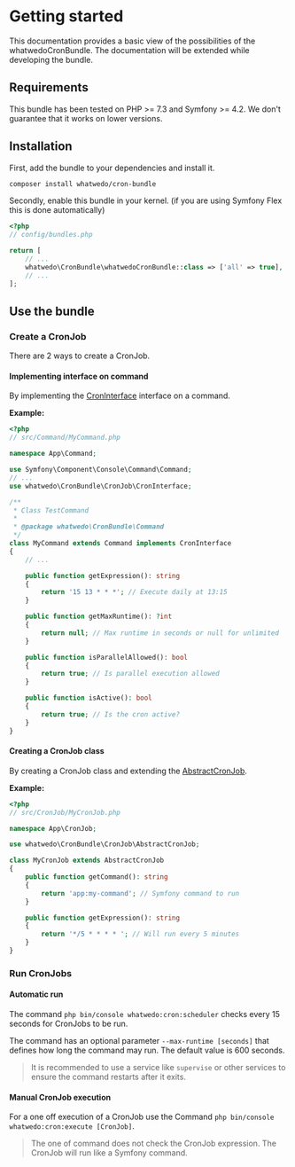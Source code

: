 # Getting started

This documentation provides a basic view of the possibilities of the whatwedoCronBundle. The documentation will be extended while developing the bundle.

## Requirements

This bundle has been tested on PHP >= 7.3 and Symfony >= 4.2. We don't guarantee that it works on lower versions.

## Installation

First, add the bundle to your dependencies and install it.

```bash
composer install whatwedo/cron-bundle
```

Secondly, enable this bundle in your kernel. (if you are using Symfony Flex this is done automatically)

```php
<?php
// config/bundles.php

return [
    // ...
    whatwedo\CronBundle\whatwedoCronBundle::class => ['all' => true],
    // ...
];
```

## Use the bundle

### Create a CronJob

There are 2 ways to create a CronJob.

#### Implementing interface on command

By implementing the [CronInterface](../../CronJob/CronInterface.php) interface on a command.

**Example:**
```php
<?php
// src/Command/MyCommand.php

namespace App\Command;

use Symfony\Component\Console\Command\Command;
// ...
use whatwedo\CronBundle\CronJob\CronInterface;

/**
 * Class TestCommand
 *
 * @package whatwedo\CronBundle\Command
 */
class MyCommand extends Command implements CronInterface
{
    // ...

    public function getExpression(): string
    {
        return '15 13 * * *'; // Execute daily at 13:15 
    }

    public function getMaxRuntime(): ?int
    {
        return null; // Max runtime in seconds or null for unlimited
    }

    public function isParallelAllowed(): bool
    {
        return true; // Is parallel execution allowed 
    }

    public function isActive(): bool
    {
        return true; // Is the cron active?
    }
}
```

#### Creating a CronJob class

By creating a CronJob class and extending the [AbstractCronJob](../../CronJob/AbstractCronJob.php).

**Example:**
```php
<?php
// src/CronJob/MyCronJob.php

namespace App\CronJob;

use whatwedo\CronBundle\CronJob\AbstractCronJob;

class MyCronJob extends AbstractCronJob
{
    public function getCommand(): string
    {
        return 'app:my-command'; // Symfony command to run
    }

    public function getExpression(): string
    {
        return '*/5 * * * * '; // Will run every 5 minutes
    }
}
```

### Run CronJobs

#### Automatic run

The command `php bin/console whatwedo:cron:scheduler` checks every 15 seconds for CronJobs to be run.

The command has an optional parameter `--max-runtime [seconds]` that defines how long the command may run. The default value is 600 seconds.

> It is recommended to use a service like `supervise` or other services to ensure the command restarts after it exits.

#### Manual CronJob execution

For a one off execution of a CronJob use the Command `php bin/console whatwedo:cron:execute [CronJob]`.

> The one of command does not check the CronJob expression. The CronJob will run like a Symfony command.
